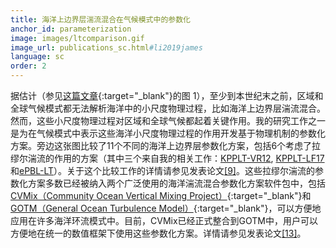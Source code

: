 ```yaml
---
title: 海洋上边界层湍流混合在气候模式中的参数化
anchor_id: parameterization
image: images/ltcomparison.gif
image_url: publications_sc.html#li2019james
language: sc
order: 2
---
```


据估计（参见[这篇文章](https://www.semanticscholar.org/paper/Principles-and-advances-in-subgrid-modelling-for-Fox-Kemper-Bachman/947c0647d365b6b752e3e7b2a7cf055c32fc51e7){:target="_blank"}的图&nbsp;1），至少到本世纪末之前，区域和全球气候模式都无法解析海洋中的小尺度物理过程，比如海洋上边界层湍流混合。然而，这些小尺度物理过程对区域和全球气候都起着关键作用。我的研究工作之一是为在气候模式中表示这些海洋小尺度物理过程的作用开发基于物理机制的参数化方案。旁边这张图比较了11个不同的海洋上边界层参数化方案，包括6个考虑了拉缪尔湍流的作用的方案（其中三个来自我的相关工作：[KPPLT-VR12](publications_sc.html#li2016ocemod), [KPPLT-LF17](publications_sc.html#li2017jpo)和[ePBL-LT](publications_sc.html#reichl2019jpo)）。关于这个比较工作的详情请参见发表论文[[9]](publications_sc.html#li2019james)。这些拉缪尔湍流的参数化方案多数已经被纳入两个广泛使用的海洋湍流混合参数化方案软件包中，包括[CVMix（Community Ocean Vertical Mixing Project）](http://cvmix.github.io){:target="_blank"}和[GOTM（General Ocean Turbulence Model）](https://gotm.net){:target="_blank"}，可以方便地应用在许多海洋环流模式中。目前，CVMix已经正式整合到GOTM中，用户可以方便地在统一的数值框架下使用这些参数化方案。详情请参见发表论文[[13]](publications_sc.html#li2021gmd)。
